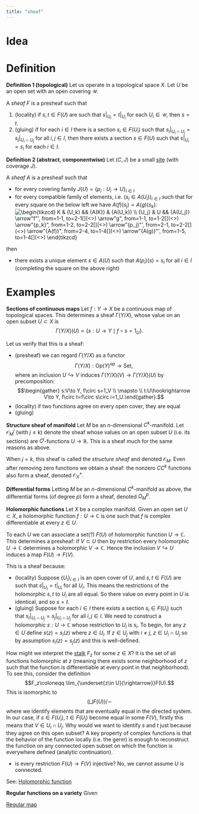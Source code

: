 ```yaml
---
title: "sheaf"
---
```


# Idea

# Definition
**Definition 1 (topological)**
Let us operate in a topological space $X$. Let $U$ be an open set with an open covering $\mathcal{U}$.

A *sheaf* $F$ is a presheaf such that
1. (locality) if $s,t\in F(U)$ are such that $s|_{U_i}=t|_{U_i}$ for each $U_i\in\mathcal{U}$, then $s=t$.
2. (gluing) if for each $i\in I$ there is a section $s_i\in F(U_i)$ such that $s_i|_{U_i\cap U_j}=s_j|_{U_i\cap U_j}$ for all $i,j\in I$, then there exists a section $s\in F(U)$ such that $s|_{U_i}=s_i$ for each $i\in I$.

**Definition 2 (abstract, componentwise)** 
Let $(C,J)$ be a small [site](<notes/ntpy/site.md>) (with coverage $J$).

A *sheaf* $A$ is a presheaf such that
- for every covering family $J(U)=\{p_i:U_i\to U\}_{i\in I}$
- for every compatible family of elements, i.e. $(s_i\in A(U_i))_{i\in I}$ such that for every square on the below left we have $A(f)(s_j)=A(g)(s_k)$: <img align="center" src="https://i.upmath.me/svg/%5Cbegin%7Btikzcd%7D%0A%09K%20%26%20%7BU_k%7D%20%26%26%20%7BA(K)%7D%20%26%20%7BA(U_k)%7D%20%5C%5C%0A%09%7BU_j%7D%20%26%20U%20%26%26%20%7BA(U_j)%7D%0A%09%5Carrow%5B%22f%22'%2C%20from%3D1-1%2C%20to%3D2-1%5D%0A%09%5Carrow%5B%22g%22%2C%20from%3D1-1%2C%20to%3D1-2%5D%0A%09%5Carrow%5B%22%7Bp_k%7D%22%2C%20from%3D1-2%2C%20to%3D2-2%5D%0A%09%5Carrow%5B%22%7Bp_j%7D%22'%2C%20from%3D2-1%2C%20to%3D2-2%5D%0A%09%5Carrow%5B%22%7BA(f)%7D%22%2C%20from%3D2-4%2C%20to%3D1-4%5D%0A%09%5Carrow%5B%22%7BA(g)%7D%22'%2C%20from%3D1-5%2C%20to%3D1-4%5D%0A%5Cend%7Btikzcd%7D" alt="\begin{tikzcd}
	K &amp; {U_k} &amp;&amp; {A(K)} &amp; {A(U_k)} \\
	{U_j} &amp; U &amp;&amp; {A(U_j)}
	\arrow&quot;f&quot;', from=1-1, to=2-1[](<>)
	\arrow&quot;g&quot;, from=1-1, to=1-2[](<>)
	\arrow&quot;{p_k}&quot;, from=1-2, to=2-2[](<>)
	\arrow&quot;{p_j}&quot;', from=2-1, to=2-2[](<>)
	\arrow&quot;{A(f)}&quot;, from=2-4, to=1-4[](<>)
	\arrow&quot;{A(g)}&quot;', from=1-5, to=1-4[](<>)
\end{tikzcd}" />

then 
- there exists a unique element $s\in A(U)$ such that $A(p_i)(s)=s_i$ for all $i\in I$ (completing the square on the above right)

# Examples

**Sections of continuous maps**
Let $f:Y\to X$ be a continuous map of topological spaces. This determines a sheaf $\Gamma(Y/X)$, whose value on an open subset $U\subset X$ is $$\Gamma(Y/X)(U)=\{s:U\to Y\mid f\circ s=1_U\}.$$

Let us verify that this is a sheaf:
- (presheaf) we can regard $\Gamma(Y/X)$ as a functor $$\Gamma(Y/X):\text{Op}(Y)^\text{op}\to \text{Set},$$ where an inclusion $U\hookrightarrow V$ induces $\Gamma(Y/X)(V)\to\Gamma(Y/X)(U)$ by precomposition: $$\begin{gather} s:V\to Y, f\circ s=1_V \\ \mapsto \\ t:U\hookrightarrow V\to Y, f\circ t=f\circ s\circ i=1_U.\end{gather}.$$
- (locality) if two functions agree on every open cover, they are equal
- (gluing)

**Structure sheaf of manifold**
Let $M$ be an $n$-dimensional $C^k$-manifold. Let $\mathcal{O}_M^j$ (with $j\leq k$) denote the sheaf whose values on an open subset $U$ (i.e. its sections) are $C^j$-functions $U\to\mathbb{R}$. This is a sheaf much for the same reasons as above.

When $j=k$, this sheaf is called the *structure sheaf* and denoted $\mathcal{O}_M$. Even after removing zero functions we obtain a sheaf: the nonzero $CC^k$ functions also form a sheaf, denoted $\mathcal{O}_X^\times$.

**Differential forms**
Letting $M$ be an $n$-dimensional $C^k$-manifold as above, the differential forms (of degree $p$) form a sheaf, denoted $\Omega_M^p$.

**Holomorphic functions**
Let $X$ be a complex manifold. Given an open set $U\subset X$, a holomorphic function $f:U\to\mathbb{C}$ is one such that $f$ is complex differentiable at every $z\in U$. 

To each $U$ we can associate a set(?) $F(U)$ of holomorphic function $U\to\mathbb{C}$. This determines a presheaf: if $V\subset U$ then by restriction every holomorphic $U\to\mathbb{C}$ determines a holomorphic $V\to \mathbb{C}$. Hence the inclusion $V\hookrightarrow U$ induces a map $F(U)\to F(V)$. 

This is a sheaf because:
- (locality) Suppose $\{U_i\}_{i\in I}$ is an open cover of $U$, and $s,t\in F(U)$ are such that $s|_{U_i}=t|_{U_i}$ for all $U_i$. This means the restrictions of the holomorphic $s,t$ to $U_i$ are all equal. So there value on every point in $U$ is identical, and so $s=t$.
- (gluing) Suppose for each $i\in I$ there exists a section $s_i\in F(U_i)$ such that $s_i|_{U_i\cap U_j}=s_j|_{U_i\cap U_j}$ for all $i,j\in I$. We need to construct a holomorphic $s:U\to\mathbb{C}$ whose restriction to $U_i$ is $s_i$. To begin, for any $z\in U$ define $s(z)=s_i(z)$ where $z\in U_i$. If $z\in U_j$ with $i\neq j$, $z\in U_i\cap U_j$ so by assumption  $s_i(z)=s_j(z)$ and this is well-defined. 

How might we interpret the [stalk](<>) $F_z$ for some $z\in X$? It is the set of all functions holomorphic at $z$ (meaning there exists some neighborhood of $z$ such that the function is differentiable at every point in that neighborhood). To see this, consider the definition $$F_z\coloneqq \lim_{\underset{z\in U}{\rightarrow}}F(U).$$
This is isomorphic to $$\left(\bigsqcup F(U)\right)/\sim$$
where we identify elements that are eventually equal in the directed system. In our case, if $s\in F(U_i)$, $t\in F(U_j)$ become equal in some $F(V)$, firstly this means that $V\in U_i\cap U_j$. Why would we want to identify $s$ and $t$ just because they agree on this open subset? A key property of complex functions is that the behavior of the function locally (i.e. the germ) is enough to reconstruct the function on any connected open subset on which the function is everywhere defined (analytic continuation).

- is every restriction $F(U)\to F(V)$ injective? No, we cannot assume $U$ is connected.

See: [Holomorphic function](<notes/ntpy/Definitions/Holomorphic function.md>)

**Regular functions on a variety**
Given 

[Regular map](<notes/ntpy/Definitions/Algebraic geometry/Regular map.md>)


